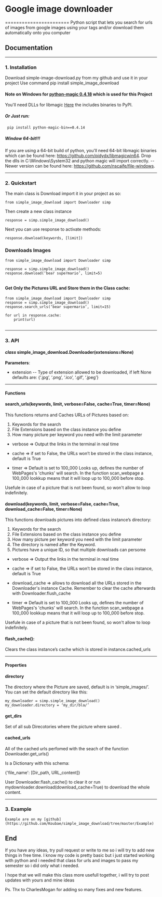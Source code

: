 # Google image downloader
=======================
Python script that lets you search for urls of images from google images using your tags and/or download them automatically onto you computer


## Documentation
-------------

### 1. Installation

Download simple-image-download.py from my github and use it in your project
Use command pip install simple_image_download

#### Note on Windows for [python-magic 0.4.18](https://pypi.org/project/python-magic/) which is used for this Project
You'll need DLLs for libmagic [Here](https://pypi.python.org/pypi/python-magic-bin/0.4.14)  the includes binaries to PyPI.
##### **Or Just run:**
``` pip install python-magic-bin==0.4.14```
##### Window 64-bit!!!
If you are using a 64-bit build of python, you'll need 64-bit libmagic binaries which can be found here: https://github.com/pidydx/libmagicwin64. 
Drop the dlls in C:\Windows\System32 and python magic will import correctly.
-- Newer version can be found here: https://github.com/nscaife/file-windows.


---------------------------------------------------------------------------------------------------------------

### 2. Quickstart

The main class is  Download import it in your project as so:
```
from simple_image_download import Downloader simp 
```
Then create a new class instance
```
response = simp.simple_image_download()
```
Next you can use response to activate methods:
```
response.download(keywords, [limit])
```
 
### Downloads Images
```
from simple_image_download import Downloader simp 
 
response = simp.simple_image_download()
response.download(‘bear supermario’, limit=5)
 
```
#### Get Only the Pictures URL and Store them in the Class cache:

```
from simple_image_download import Downloader simp 
response = simp.simple_image_download()
response.search_urls(‘bear supermario’, limit=15)
 
for url in response.cache:
    print(url)
 
```
 
---------------------------------------------------------------------------------------------------------------
 
### 3. API
 
#### *class* simple_image_download.Downloader(extensions=None)
 
**Parameters**:
* extension -- Type of extension allowed to be downloaded, if left None defaults are:
 {‘.jpg’, ‘.png’, ‘.ico’, ‘.gif’, ‘.jpeg’}
 
-------------------------------------------------------------

#### Functions
 
#### search_urls(keywords, limit, verbose=False, cache=True, timer=None)
 
This functions returns and Caches URLs of Pictures based on:
 
1. Keywords for the search
2. File Extensions based on the class instance you define
3. How many picture per keyword you need with the limit parameter
 
* verbose => Output the links in the terminal in real time

* cache => if set to False, the URLs won’t be stored in the class instance, default is True

* timer => Default is set to 100_000 Looks up, defines the number of WebPages's 'chunks' will search. In the function scan_webpage a 100_000 lookkup means that it will loop up to 100_000 before stop.

Usefule in case of a picture that is not been found, so won't allow to loop indefinitely.
 
#### download(keywords, limit, verbose=False, cache=True, download_cache=False, timer=None)

This functions downloads pictures into defined class instance’s directory:
 
1. Keywords for the search
2. File Extensions based on the class instance you define
3. How many picture per keyword you need with the limit parameter
4. The directory is named after the Keyword.
5. Pictures have a unique ID, so that multiple downloads can persome
 
* verbose => Output the links in the terminal in real time

* cache => if set to False, the URLs won’t be stored in the class instance, default is True

* download_cache => allows to download all the URLs stored in the Downloader's instance Cache. Remember to clear the cache afterwards with Downloader.flush_cache

* timer => Default is set to 100_000 Looks up, defines the number of WebPages's 'chunks' will search. In the function scan_webpage a 100_000 lookkup means that it will loop up to 100_000 before stop.

Usefule in case of a picture that is not been found, so won't allow to loop indefinitely.
 
#### flash_cache():
 
Clears the class instance’s cache which is stored in instance.cached_urls

-------------------------------------------------------------
 
#### Properties
 
#### directory
 
The directory where the Picture are saved, default is in ‘simple_images/’.
You can set the default directory like this:
```
my_downloader = simp.simple_image_download()
my_downloader.directory = ‘my_dir/bla/’

```

#### get_dirs


Set of all sub Direcotories where the picture where saved .
 
#### cached_urls

 
All of the cached urls perfomed with the seach of the function Downloader.get_urls()

Is a Dictionary with this schema:

{'file_name': [Dir_path, URL_content]}
 
User Downloader.flash_cache() to clear it or run mydownloader.download(download_cache=True)
to download the whole content.

---------------------------------------------------------------------------------------------------------------


### 3. Example

	
	Example are on my [github](https://github.com/Koubae/simple_image_download/tree/master/Example) 
	
End
---

If you have any ideas, try pull request or write to me so i will try to add new things in free time.
I know my code is pretty basic but i just started working with python and i needed that class for urls and images to pass my semester so i did only
what i needed. 

I hope that we will make this class more usefull together, i will try to post updates with yours and mine ideas

Ps. Thx to CharlesMogan for adding so many fixes and new features.
